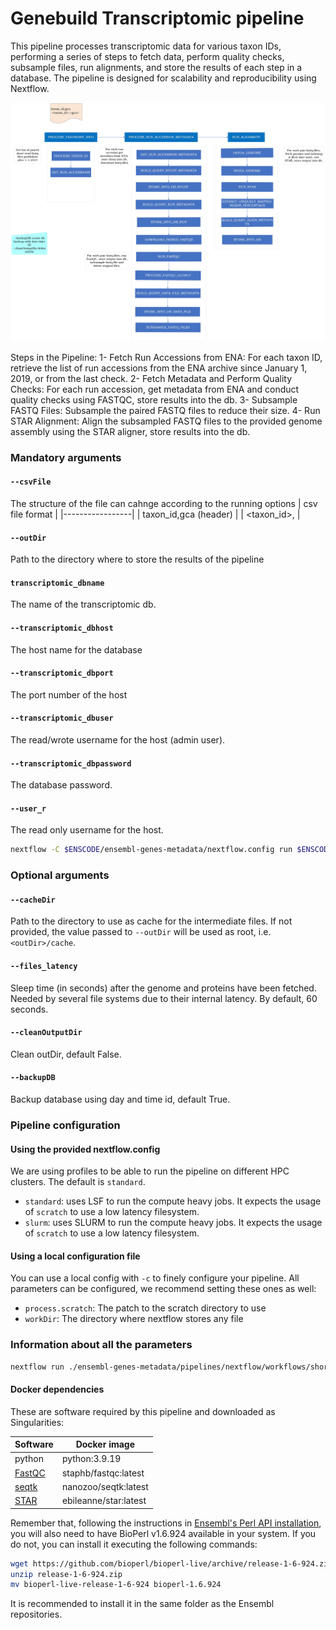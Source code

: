 # Genebuild Transcriptomic pipeline

This pipeline processes transcriptomic data for various taxon IDs, performing a series of steps to fetch data, perform quality checks, subsample files, run alignments, and store the results of each step in a database. The pipeline is designed for scalability and reproducibility using Nextflow.

![plot](./plot.jpeg)

Steps in the Pipeline:
1- Fetch Run Accessions from ENA: For each taxon ID, retrieve the list of run accessions from the ENA archive since January 1, 2019, or from the last check.
2- Fetch Metadata and Perform Quality Checks: For each run accession, get metadata from ENA and conduct quality checks using FASTQC, store results into the db.
3- Subsample FASTQ Files: Subsample the paired FASTQ files to reduce their size.
4- Run STAR Alignment: Align the subsampled FASTQ files to the provided genome assembly using the STAR aligner, store results into the db.


### Mandatory arguments

#### `--csvFile`
The structure of the file can cahnge according to the running options
| csv file format |
|-----------------|
| taxon_id,gca (header)   | 
| <taxon_id>,<gca>        |


#### `--outDir`
Path to the directory where to store the results of the pipeline

#### `transcriptomic_dbname`
The name of the transcriptomic db.

#### `--transcriptomic_dbhost`
The host name for the database 

#### `--transcriptomic_dbport`
The port number of the host 

#### `--transcriptomic_dbuser`
The read/wrote username for the host (admin user). 

#### `--transcriptomic_dbpassword`
The database password. 

#### `--user_r`
The read only username for the host. 


```bash
nextflow -C $ENSCODE/ensembl-genes-metadata/nextflow.config run $ENSCODE/ensembl-genes-metadata/pipelines/nextflow/workflows/short_read.nf -entry SHORT_READ  --csvFile <csv_file_path> --outDir <output_dir_path> --transcriptomic_dbname <db name> --transcriptomic_dbhost <mysql_host> --transcriptomic_dbport <mysql_port> --transcriptomic_dbuser <user> --user_r <read_user>  --transcriptomic_dbpassword <mysql_password> -profile slurm
```


### Optional arguments


#### `--cacheDir`
Path to the directory to use as cache for the intermediate files. If not provided, the value passed to `--outDir` will be used as root, i.e. `<outDir>/cache`.

#### `--files_latency`
Sleep time (in seconds) after the genome and proteins have been fetched. Needed by several file systems due to their internal latency. By default, 60 seconds.

#### `--cleanOutputDir`
Clean outDir, default False.

#### `--backupDB`
Backup database using day and time id, default True.

### Pipeline configuration

#### Using the provided nextflow.config
We are using profiles to be able to run the pipeline on different HPC clusters. The default is `standard`.

* `standard`: uses LSF to run the compute heavy jobs. It expects the usage of `scratch` to use a low latency filesystem.
* `slurm`: uses SLURM to run the compute heavy jobs. It expects the usage of `scratch` to use a low latency filesystem.


#### Using a local configuration file
You can use a local config with `-c` to finely configure your pipeline. All parameters can be configured, we recommend setting these ones as well:

* `process.scratch`: The patch to the scratch directory to use
* `workDir`: The directory where nextflow stores any file

### Information about all the parameters

```bash
nextflow run ./ensembl-genes-metadata/pipelines/nextflow/workflows/short_read.nf --help
```


#### Docker dependencies
These are software required by this pipeline and downloaded as Singularities:

| Software  | Docker image |  
|-----------------|--------|
| python  | python:3.9.19 |
| [FastQC](https://github.com/s-andrews/FastQC/tree/master)  | staphb/fastqc:latest |
| [seqtk](https://github.com/lh3/seqtk)  | nanozoo/seqtk:latest |
| [STAR](https://github.com/alexdobin/STAR)  | ebileanne/star:latest |


Remember that, following the instructions in [Ensembl's Perl API installation](http://www.ensembl.org/info/docs/api/api_installation.html), you will also need to have BioPerl v1.6.924 available in your system. If you do not, you can install it executing the following commands:

```bash
wget https://github.com/bioperl/bioperl-live/archive/release-1-6-924.zip
unzip release-1-6-924.zip
mv bioperl-live-release-1-6-924 bioperl-1.6.924
```

It is recommended to install it in the same folder as the Ensembl repositories.
